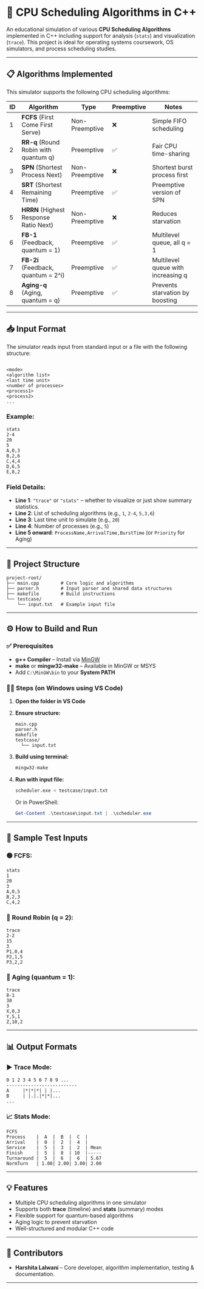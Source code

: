 # 🧠 CPU Scheduling Algorithms in C++

An educational simulation of various **CPU Scheduling Algorithms** implemented in C++ including support for analysis (`stats`) and visualization (`trace`). This project is ideal for operating systems coursework, OS simulators, and process scheduling studies.

---

## 📋 Algorithms Implemented

This simulator supports the following CPU scheduling algorithms:

| ID | Algorithm                               | Type            | Preemptive | Notes                               |
|----|-----------------------------------------|------------------|------------|-------------------------------------|
| 1  | **FCFS** (First Come First Serve)       | Non-Preemptive   | ❌         | Simple FIFO scheduling              |
| 2  | **RR-q** (Round Robin with quantum q)   | Preemptive       | ✅         | Fair CPU time-sharing               |
| 3  | **SPN** (Shortest Process Next)         | Non-Preemptive   | ❌         | Shortest burst process first        |
| 4  | **SRT** (Shortest Remaining Time)       | Preemptive       | ✅         | Preemptive version of SPN           |
| 5  | **HRRN** (Highest Response Ratio Next)  | Non-Preemptive   | ❌         | Reduces starvation                  |
| 6  | **FB-1** (Feedback, quantum = 1)        | Preemptive       | ✅         | Multilevel queue, all q = 1         |
| 7  | **FB-2i** (Feedback, quantum = 2^i)     | Preemptive       | ✅         | Multilevel queue with increasing q  |
| 8  | **Aging-q** (Aging, quantum = q)        | Preemptive       | ✅         | Prevents starvation by boosting     |

---

## 📥 Input Format

The simulator reads input from standard input or a file with the following structure:

```

<mode>
<algorithm list>
<last time unit>
<number of processes>
<process1>
<process2>
...
```

### Example:

```
stats
2-4
20
5
A,0,3
B,2,6
C,4,4
D,6,5
E,8,2
```

### Field Details:

* **Line 1**: `"trace"` or `"stats"` – whether to visualize or just show summary statistics.
* **Line 2**: List of scheduling algorithms (e.g., `1`, `2-4`, `5,3,6`)
* **Line 3**: Last time unit to simulate (e.g., `20`)
* **Line 4**: Number of processes (e.g., `5`)
* **Line 5 onward**: `ProcessName,ArrivalTime,BurstTime` (or `Priority` for Aging)

---

## 🧱 Project Structure

```
project-root/
├── main.cpp        # Core logic and algorithms
├── parser.h        # Input parser and shared data structures
├── makefile        # Build instructions
└── testcase/
    └── input.txt   # Example input file
```

---

## ⚙️ How to Build and Run

### ✅ Prerequisites

* **g++ Compiler** – Install via [MinGW](https://osdn.net/projects/mingw/releases/)
* **make** or **mingw32-make** – Available in MinGW or MSYS
* Add `C:\MinGW\bin` to your **System PATH**

### 🧑‍💻 Steps (on Windows using VS Code)

1. **Open the folder in VS Code**

2. **Ensure structure:**

   ```
   main.cpp
   parser.h
   makefile
   testcase/
     └── input.txt
   ```

3. **Build using terminal:**

   ```bash
   mingw32-make
   ```

4. **Run with input file:**

   ```bash
   scheduler.exe < testcase/input.txt
   ```

   Or in PowerShell:

   ```powershell
   Get-Content .\testcase\input.txt | .\scheduler.exe
   ```

---

## 🧪 Sample Test Inputs

### 🟢 FCFS:

```
stats
1
20
3
A,0,5
B,2,3
C,4,2
```

### 🔁 Round Robin (q = 2):

```
trace
2-2
15
3
P1,0,4
P2,1,5
P3,2,2
```

### 🧓 Aging (quantum = 1):

```
trace
8-1
30
3
X,0,3
Y,5,1
Z,10,2
```

---

## 📊 Output Formats

### ▶️ Trace Mode:

```
0 1 2 3 4 5 6 7 8 9 ...
--------------------------
A     |*|*|*| | |...
B     | |.|.|*|*|...
...
```

### 📈 Stats Mode:

```
FCFS
Process    |  A  |  B  |  C  |
Arrival    |  0  |  2  |  4  |
Service    |  5  |  3  |  2  | Mean
Finish     |  5  |  8  | 10  |-----
Turnaround |  5  |  6  |  6  | 5.67
NormTurn   | 1.00| 2.00| 3.00| 2.00
```

---

## 💡 Features

* Multiple CPU scheduling algorithms in one simulator
* Supports both **trace** (timeline) and **stats** (summary) modes
* Flexible support for quantum-based algorithms
* Aging logic to prevent starvation
* Well-structured and modular C++ code

---

## 🙌 Contributors

* **Harshita Lalwani** – Core developer, algorithm implementation, testing & documentation.

---



